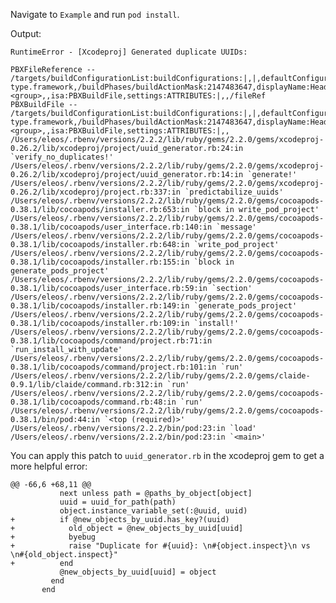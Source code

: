 Navigate to `Example` and run `pod install`.

Output:

    RuntimeError - [Xcodeproj] Generated duplicate UUIDs:
    
    PBXFileReference -- /targets/buildConfigurationList:buildConfigurations:|,|,defaultConfigurationIsVisible:0,defaultConfigurationName:Release,displayName:ConfigurationList,isa:XCConfigurationList,,buildPhases:buildActionMask:|,displayName:|,files:|,isa:|,runOnlyForDeploymentPostprocessing:|,,buildActionMask:|,displayName:|,files:|,isa:|,runOnlyForDeploymentPostprocessing:|,,buildActionMask:|,displayName:|,files:|,isa:|,runOnlyForDeploymentPostprocessing:|,,buildActionMask:|,displayName:|,files:|,isa:|,runOnlyForDeploymentPostprocessing:|,,buildRules:,dependencies:displayName:|,isa:|,name:|,target:|,targetProxy:|,,displayName:dupe,isa:PBXNativeTarget,name:dupe,productName:dupe,productReference:displayName:dupe.framework,explicitFileType:wrapper.framework,includeInIndex:0,isa:PBXFileReference,name:dupe.framework,path:dupe.framework,sourceTree:BUILT_PRODUCTS_DIR,,productType:com.apple.product-type.framework,/buildPhases/buildActionMask:2147483647,displayName:HeadersBuildPhase,files:displayName:|,fileRef:|,isa:|,settings:|,,displayName:|,fileRef:|,isa:|,settings:|,,displayName:|,fileRef:|,isa:|,settings:|,,isa:PBXHeadersBuildPhase,runOnlyForDeploymentPostprocessing:0,/files/displayName:ReplaceMe.h,fileRef:displayName:ReplaceMe.h,includeInIndex:1,isa:PBXFileReference,lastKnownFileType:sourcecode.c.h,path:ReplaceMe.h,sourceTree:<group>,,isa:PBXBuildFile,settings:ATTRIBUTES:|,,/fileRef
    PBXBuildFile -- /targets/buildConfigurationList:buildConfigurations:|,|,defaultConfigurationIsVisible:0,defaultConfigurationName:Release,displayName:ConfigurationList,isa:XCConfigurationList,,buildPhases:buildActionMask:|,displayName:|,files:|,isa:|,runOnlyForDeploymentPostprocessing:|,,buildActionMask:|,displayName:|,files:|,isa:|,runOnlyForDeploymentPostprocessing:|,,buildActionMask:|,displayName:|,files:|,isa:|,runOnlyForDeploymentPostprocessing:|,,buildActionMask:|,displayName:|,files:|,isa:|,runOnlyForDeploymentPostprocessing:|,,buildRules:,dependencies:displayName:|,isa:|,name:|,target:|,targetProxy:|,,displayName:dupe,isa:PBXNativeTarget,name:dupe,productName:dupe,productReference:displayName:dupe.framework,explicitFileType:wrapper.framework,includeInIndex:0,isa:PBXFileReference,name:dupe.framework,path:dupe.framework,sourceTree:BUILT_PRODUCTS_DIR,,productType:com.apple.product-type.framework,/buildPhases/buildActionMask:2147483647,displayName:HeadersBuildPhase,files:displayName:|,fileRef:|,isa:|,settings:|,,displayName:|,fileRef:|,isa:|,settings:|,,displayName:|,fileRef:|,isa:|,settings:|,,isa:PBXHeadersBuildPhase,runOnlyForDeploymentPostprocessing:0,/files/displayName:ReplaceMe.h,fileRef:displayName:ReplaceMe.h,includeInIndex:1,isa:PBXFileReference,lastKnownFileType:sourcecode.c.h,path:ReplaceMe.h,sourceTree:<group>,,isa:PBXBuildFile,settings:ATTRIBUTES:|,,
    /Users/eleos/.rbenv/versions/2.2.2/lib/ruby/gems/2.2.0/gems/xcodeproj-0.26.2/lib/xcodeproj/project/uuid_generator.rb:24:in `verify_no_duplicates!'
    /Users/eleos/.rbenv/versions/2.2.2/lib/ruby/gems/2.2.0/gems/xcodeproj-0.26.2/lib/xcodeproj/project/uuid_generator.rb:14:in `generate!'
    /Users/eleos/.rbenv/versions/2.2.2/lib/ruby/gems/2.2.0/gems/xcodeproj-0.26.2/lib/xcodeproj/project.rb:337:in `predictabilize_uuids'
    /Users/eleos/.rbenv/versions/2.2.2/lib/ruby/gems/2.2.0/gems/cocoapods-0.38.1/lib/cocoapods/installer.rb:653:in `block in write_pod_project'
    /Users/eleos/.rbenv/versions/2.2.2/lib/ruby/gems/2.2.0/gems/cocoapods-0.38.1/lib/cocoapods/user_interface.rb:140:in `message'
    /Users/eleos/.rbenv/versions/2.2.2/lib/ruby/gems/2.2.0/gems/cocoapods-0.38.1/lib/cocoapods/installer.rb:648:in `write_pod_project'
    /Users/eleos/.rbenv/versions/2.2.2/lib/ruby/gems/2.2.0/gems/cocoapods-0.38.1/lib/cocoapods/installer.rb:155:in `block in generate_pods_project'
    /Users/eleos/.rbenv/versions/2.2.2/lib/ruby/gems/2.2.0/gems/cocoapods-0.38.1/lib/cocoapods/user_interface.rb:59:in `section'
    /Users/eleos/.rbenv/versions/2.2.2/lib/ruby/gems/2.2.0/gems/cocoapods-0.38.1/lib/cocoapods/installer.rb:149:in `generate_pods_project'
    /Users/eleos/.rbenv/versions/2.2.2/lib/ruby/gems/2.2.0/gems/cocoapods-0.38.1/lib/cocoapods/installer.rb:109:in `install!'
    /Users/eleos/.rbenv/versions/2.2.2/lib/ruby/gems/2.2.0/gems/cocoapods-0.38.1/lib/cocoapods/command/project.rb:71:in `run_install_with_update'
    /Users/eleos/.rbenv/versions/2.2.2/lib/ruby/gems/2.2.0/gems/cocoapods-0.38.1/lib/cocoapods/command/project.rb:101:in `run'
    /Users/eleos/.rbenv/versions/2.2.2/lib/ruby/gems/2.2.0/gems/claide-0.9.1/lib/claide/command.rb:312:in `run'
    /Users/eleos/.rbenv/versions/2.2.2/lib/ruby/gems/2.2.0/gems/cocoapods-0.38.1/lib/cocoapods/command.rb:48:in `run'
    /Users/eleos/.rbenv/versions/2.2.2/lib/ruby/gems/2.2.0/gems/cocoapods-0.38.1/bin/pod:44:in `<top (required)>'
    /Users/eleos/.rbenv/versions/2.2.2/bin/pod:23:in `load'
    /Users/eleos/.rbenv/versions/2.2.2/bin/pod:23:in `<main>'

You can apply this patch to `uuid_generator.rb` in the xcodeproj gem to get a more helpful error:

    @@ -66,6 +68,11 @@
               next unless path = @paths_by_object[object]
               uuid = uuid_for_path(path)
               object.instance_variable_set(:@uuid, uuid)
    +          if @new_objects_by_uuid.has_key?(uuid)
    +            old_object = @new_objects_by_uuid[uuid]
    +            byebug
    +            raise "Duplicate for #{uuid}: \n#{object.inspect}\n vs \n#{old_object.inspect}"
    +          end
               @new_objects_by_uuid[uuid] = object
             end
           end
